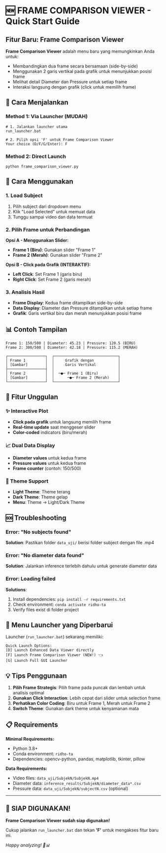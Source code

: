 # 🆕 FRAME COMPARISON VIEWER - Quick Start Guide

## Fitur Baru: Frame Comparison Viewer

**Frame Comparison Viewer** adalah menu baru yang memungkinkan Anda untuk:
- Membandingkan dua frame secara bersamaan (side-by-side)
- Menggunakan 2 garis vertikal pada grafik untuk menunjukkan posisi frame
- Melihat detail Diameter dan Pressure untuk setiap frame
- Interaksi langsung dengan grafik (click untuk memilih frame)

## 🚀 Cara Menjalankan

### Method 1: Via Launcher (MUDAH)
```batch
# 1. Jalankan launcher utama
run_launcher.bat

# 2. Pilih opsi 'F' untuk Frame Comparison Viewer
Your choice (D/F/G/Enter): F
```

### Method 2: Direct Launch
```batch
python frame_comparison_viewer.py
```

## 🎯 Cara Menggunakan

### 1. Load Subject
1. Pilih subject dari dropdown menu
2. Klik "Load Selected" untuk memuat data
3. Tunggu sampai video dan data termuat

### 2. Pilih Frame untuk Perbandingan
**Opsi A - Menggunakan Slider:**
- **Frame 1 (Biru)**: Gunakan slider "Frame 1" 
- **Frame 2 (Merah)**: Gunakan slider "Frame 2"

**Opsi B - Click pada Grafik (INTERAKTIF):**
- **Left Click**: Set Frame 1 (garis biru)
- **Right Click**: Set Frame 2 (garis merah)

### 3. Analisis Hasil
- **Frame Display**: Kedua frame ditampilkan side-by-side
- **Data Display**: Diameter dan Pressure ditampilkan untuk setiap frame
- **Grafik**: Garis vertikal biru dan merah menunjukkan posisi frame

## 📊 Contoh Tampilan

```
Frame 1: 150/500 | Diameter: 45.23 | Pressure: 120.5 (BIRU)
Frame 2: 300/500 | Diameter: 42.18 | Pressure: 115.2 (MERAH)

┌─────────────────┐  ┌─────────────────────────────┐
│ Frame 1         │  │     Grafik dengan           │
│ [Gambar]        │  │     Garis Vertikal          │
├─────────────────┤  │                             │
│ Frame 2         │  │  ─●─ Frame 1 (Biru)         │
│ [Gambar]        │  │      ─●─ Frame 2 (Merah)    │
└─────────────────┘  └─────────────────────────────┘
```

## 🔧 Fitur Unggulan

### ✨ Interactive Plot
- **Click pada grafik** untuk langsung memilih frame
- **Real-time update** saat menggeser slider
- **Color-coded** indicators (biru/merah)

### 📈 Dual Data Display
- **Diameter values** untuk kedua frame
- **Pressure values** untuk kedua frame  
- **Frame counter** (contoh: 150/500)

### 🎨 Theme Support
- **Light Theme**: Theme terang
- **Dark Theme**: Theme gelap
- **Menu**: Theme → Light/Dark Theme

## 🆘 Troubleshooting

### Error: "No subjects found"
**Solution**: Pastikan folder `data_uji/` berisi folder subject dengan file .mp4

### Error: "No diameter data found"
**Solution**: Jalankan inference terlebih dahulu untuk generate diameter data

### Error: Loading failed
**Solutions**:
1. Install dependencies: `pip install -r requirements.txt`
2. Check environment: `conda activate ridho-ta`
3. Verify files exist di folder project

## 🔗 Menu Launcher yang Diperbarui

Launcher (`run_launcher.bat`) sekarang memiliki:

```
Quick Launch Options:
[D] Launch Enhanced Data Viewer directly
[F] Launch Frame Comparison Viewer (NEW!) 👈
[G] Launch Full GUI Launcher
```

## 💡 Tips Penggunaan

1. **Pilih Frame Strategis**: Pilih frame pada puncak dan lembah untuk analisis optimal
2. **Gunakan Click Interaction**: Lebih cepat dari slider untuk selection frame
3. **Perhatikan Color Coding**: Biru untuk Frame 1, Merah untuk Frame 2
4. **Switch Theme**: Gunakan dark theme untuk kenyamanan mata

## 📋 Requirements

**Minimal Requirements:**
- Python 3.8+
- Conda environment: `ridho-ta`
- Dependencies: opencv-python, pandas, matplotlib, tkinter, pillow

**Data Requirements:**
- Video files: `data_uji/SubjekN/SubjekN.mp4`
- Diameter data: `inference_results/SubjekN/diameter_data*.csv`
- Pressure data: `data_uji/SubjekN/subjectN.csv` (optional)

---

## 🎉 SIAP DIGUNAKAN!

**Frame Comparison Viewer sudah siap digunakan!** 

Cukup jalankan `run_launcher.bat` dan tekan **'F'** untuk mengakses fitur baru ini.

*Happy analyzing! 🔬📊*

